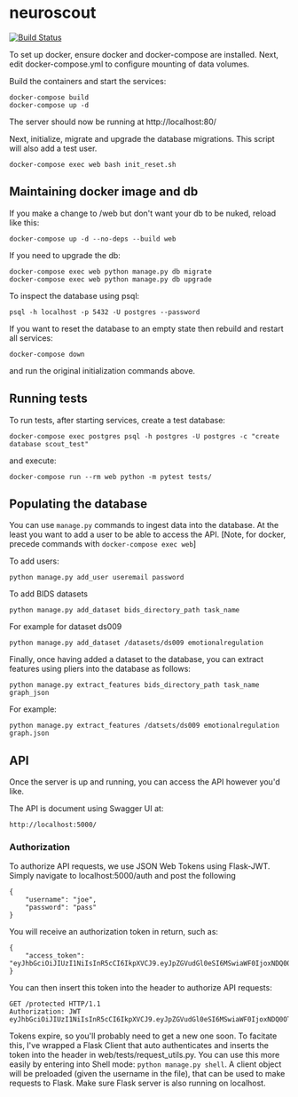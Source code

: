 # neuroscout 

[![Build Status](https://travis-ci.com/PsychoinformaticsLab/neuroscout.svg?token=mytABRBRnBitJJpBpMxh&branch=master)](https://travis-ci.com/PsychoinformaticsLab/neuroscout)

To set up docker, ensure docker and docker-compose are installed.
Next, edit docker-compose.yml to configure mounting of data volumes.

Build the containers and start the services:

    docker-compose build
    docker-compose up -d

The server should now be running at http://localhost:80/

Next, initialize, migrate and upgrade the database migrations. This script will
also add a test user.

    docker-compose exec web bash init_reset.sh


## Maintaining docker image and db

If you make a change to /web but don't want your db to be nuked, reload like this:

    docker-compose up -d --no-deps --build web

If you need to upgrade the db:

    docker-compose exec web python manage.py db migrate
    docker-compose exec web python manage.py db upgrade

To inspect the database using psql:

    psql -h localhost -p 5432 -U postgres --password

If you want to reset the database to an empty state then rebuild and restart
all services:

    docker-compose down

and run the original initialization commands above.

## Running tests
To run tests, after starting services, create a test database:

    docker-compose exec postgres psql -h postgres -U postgres -c "create database scout_test"

and execute:

    docker-compose run --rm web python -m pytest tests/ 


## Populating the database
You can use `manage.py` commands to ingest data into the database. At the least you want to add a user to be able to access the API.
[Note, for docker, precede commands with `docker-compose exec web`]

To add users:

    python manage.py add_user useremail password

To add BIDS datasets

    python manage.py add_dataset bids_directory_path task_name

For example for dataset ds009

    python manage.py add_dataset /datasets/ds009 emotionalregulation

Finally, once having added a dataset to the database, you can extract features
  using pliers into the database as follows:

    python manage.py extract_features bids_directory_path task_name graph_json

For example:

    python manage.py extract_features /datsets/ds009 emotionalregulation graph.json


## API
Once the server is up and running, you can access the API however you'd like.

The API is document using Swagger UI at:

    http://localhost:5000/

### Authorization
To authorize API requests, we use JSON Web Tokens using Flask-JWT. Simply navigate to localhost:5000/auth and post the following

    {
        "username": "joe",
        "password": "pass"
    }

You will receive an authorization token in return, such as:

    {
        "access_token": "eyJhbGciOiJIUzI1NiIsInR5cCI6IkpXVCJ9.eyJpZGVudGl0eSI6MSwiaWF0IjoxNDQ0OTE3NjQwLCJuYmYiOjE0NDQ5MTc2NDAsImV4cCI6MTQ0NDkxNzk0MH0.KPmI6WSjRjlpzecPvs3q_T3cJQvAgJvaQAPtk1abC_E"
    }

You can then insert this token into the header to authorize API requests:

    GET /protected HTTP/1.1
    Authorization: JWT eyJhbGciOiJIUzI1NiIsInR5cCI6IkpXVCJ9.eyJpZGVudGl0eSI6MSwiaWF0IjoxNDQ0OTE3NjQwLCJuYmYiOjE0NDQ5MTc2NDAsImV4cCI6MTQ0NDkxNzk0MH0.KPmI6WSjRjlpzecPvs3q_T3cJQvAgJvaQAPtk1abC_E

Tokens expire, so you'll probably need to get a new one soon. To facitate this, I've wrapped a Flask Client that auto authenticates and inserts the token into the header in web/tests/request_utils.py. You can use this more easily by entering into Shell mode: `python manage.py shell`. A client object will be preloaded (given the username in the file), that can be used to make requests to Flask. Make sure Flask server is also running on localhost.
